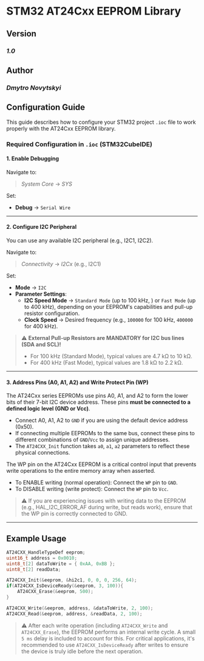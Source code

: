 # STM32 AT24Cxx EEPROM Library

## Version

### *1.0*

## Author

### *Dmytro Novytskyi*

## Configuration Guide

This guide describes how to configure your STM32 project `.ioc` file to work properly with the AT24Cxx EEPROM library.

### Required Configuration in `.ioc` (STM32CubeIDE)

#### 1. **Enable Debugging**

Navigate to:

> *System Core* → *SYS*

Set:

- **Debug** → `Serial Wire`

---

#### 2. **Configure I2C Peripheral**

You can use any available I2C peripheral (e.g., I2C1, I2C2).

Navigate to:

> *Connectivity* → *I2Cx* (e.g., I2C1)

Set:

- **Mode** → `I2C`
- **Parameter Settings**:
  - **I2C Speed Mode** → `Standard Mode` (up to 100 kHz, ) or `Fast Mode` (up to 400 kHz), depending on your EEPROM's capabilities and pull-up resistor configuration.
  - **Clock Speed** → Desired frequency (e.g., `100000` for 100 kHz, `400000` for 400 kHz).

> ⚠️ **External Pull-up Resistors are MANDATORY for I2C bus lines (SDA and SCL)!**
>
> - For 100 kHz (Standard Mode), typical values are 4.7 kΩ to 10 kΩ.
> - For 400 kHz (Fast Mode), typical values are 1.8 kΩ to 2.2 kΩ.
>
---

#### 3. **Address Pins (A0, A1, A2) and Write Protect Pin (WP)**

The AT24Cxx series EEPROMs use pins A0, A1, and A2 to form the lower bits of their 7-bit I2C device address. These pins **must be connected to a defined logic level (GND or Vcc)**.

- Connect A0, A1, A2 to `GND` if you are using the default device address (0x50).
- If connecting multiple EEPROMs to the same bus, connect these pins to different combinations of `GND`/`Vcc` to assign unique addresses.
- The `AT24CXX_Init` function takes `a0`, `a1`, `a2` parameters to reflect these physical connections.

The WP pin on the AT24Cxx EEPROM is a critical control input that prevents write operations to the entire memory array when asserted.

- To ENABLE writing (normal operation): Connect the `WP` pin to `GND`.
- To DISABLE writing (write protect): Connect the `WP` pin to `Vcc`.

>⚠️ If you are experiencing issues with writing data to the EEPROM (e.g., HAL_I2C_ERROR_AF during write, but reads work), ensure that the WP pin is correctly connected to GND.
---

## Example Usage

```c
AT24CXX_HandleTypeDef eeprom;
uint16_t address = 0x0010;
uint8_t[2] dataToWrite = { 0xAA, 0xBB };
uint8_t[2] readData;

AT24CXX_Init(&eeprom, &hi2c1, 0, 0, 0, 256, 64);
if(AT24CXX_IsDeviceReady(&eeprom, 3, 100)){
    AT24CXX_Erase(&eeprom, 500);
}

AT24CXX_Write(&eeprom, address, &dataToWrite, 2, 100);
AT24CXX_Read(&eeprom, address, &readData, 2, 100);
```

>⚠️  After each write operation (including `AT24CXX_Write` and `AT24CXX_Erase`), the EEPROM performs an internal write cycle. A small `5 ms` delay is included to account for this. For critical applications, it's recommended to use `AT24CXX_IsDeviceReady` after writes to ensure the device is truly idle before the next operation.
